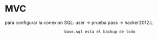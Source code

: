 # MVC

para configurar la conexion SQL: user -> prueba
                              pass -> hacker2012.L
                              
                              base.sql esta el backup de todo

                              
